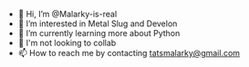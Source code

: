 - 👋 Hi, I’m @Malarky-is-real
- 👀 I’m interested in Metal Slug and Develon 
- 🌱 I’m currently learning more about Python
- 💞️ I'm not looking to collab
- 📫 How to reach me by contacting tatsmalarky@gmail.com

<!---
Malarky-is-real/Malarky-is-real is a ✨ special ✨ repository because its `README.md` (this file) appears on your GitHub profile.
You can click the Preview link to take a look at your changes.
--->
